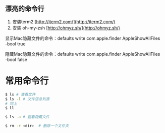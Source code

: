 ## 漂亮的命令行
1. 安装term2 [http://iterm2.com/](http://iterm2.com/)
2. 安装 oh-my-zsh [http://ohmyz.sh/](http://ohmyz.sh/)


显示Mac隐藏文件的命令：defaults write com.apple.finder AppleShowAllFiles -bool true

隐藏Mac隐藏文件的命令：defaults write com.apple.finder AppleShowAllFiles -bool false


# 常用命令行
```sh
$ ls # 查看文件
$ ls -l # 文件信息列表
# 同上
$ ll

$ ls -a # 查看隐藏文件

$ rm -r <dir>  # 删除一个文件夹
```
